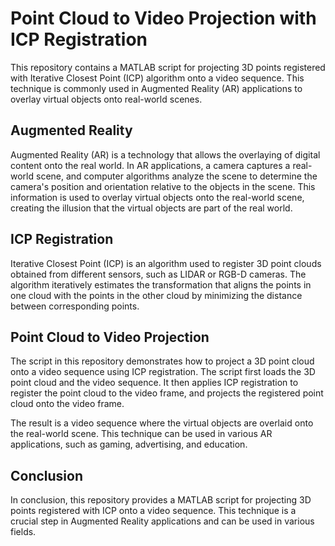 # Point Cloud to Video Projection with ICP Registration

This repository contains a MATLAB script for projecting 3D points registered with Iterative Closest Point (ICP) algorithm onto a video sequence. This technique is commonly used in Augmented Reality (AR) applications to overlay virtual objects onto real-world scenes.

## Augmented Reality

Augmented Reality (AR) is a technology that allows the overlaying of digital content onto the real world. In AR applications, a camera captures a real-world scene, and computer algorithms analyze the scene to determine the camera's position and orientation relative to the objects in the scene. This information is used to overlay virtual objects onto the real-world scene, creating the illusion that the virtual objects are part of the real world.

## ICP Registration

Iterative Closest Point (ICP) is an algorithm used to register 3D point clouds obtained from different sensors, such as LIDAR or RGB-D cameras. The algorithm iteratively estimates the transformation that aligns the points in one cloud with the points in the other cloud by minimizing the distance between corresponding points.

## Point Cloud to Video Projection

The script in this repository demonstrates how to project a 3D point cloud onto a video sequence using ICP registration. The script first loads the 3D point cloud and the video sequence. It then applies ICP registration to register the point cloud to the video frame, and projects the registered point cloud onto the video frame.

The result is a video sequence where the virtual objects are overlaid onto the real-world scene. This technique can be used in various AR applications, such as gaming, advertising, and education.


## Conclusion

In conclusion, this repository provides a MATLAB script for projecting 3D points registered with ICP onto a video sequence. This technique is a crucial step in Augmented Reality applications and can be used in various fields.

